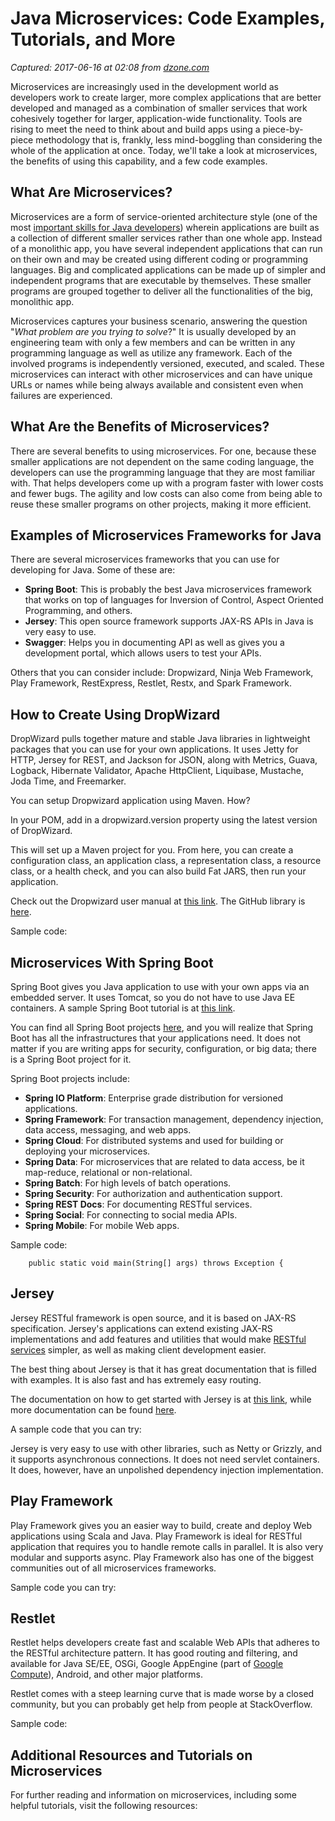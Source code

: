 # Java Microservices: Code Examples, Tutorials, and More

_Captured: 2017-06-16 at 02:08 from [dzone.com](https://dzone.com/articles/java-microservices-code-examples-tutorials-and-more?edition=305097&utm_source=Daily%20Digest&utm_medium=email&utm_campaign=dd%202017-06-15)_

Microservices are increasingly used in the development world as developers work to create larger, more complex applications that are better developed and managed as a combination of smaller services that work cohesively together for larger, application-wide functionality. Tools are rising to meet the need to think about and build apps using a piece-by-piece methodology that is, frankly, less mind-boggling than considering the whole of the application at once. Today, we'll take a look at microservices, the benefits of using this capability, and a few code examples.

## What Are Microservices?

Microservices are a form of service-oriented architecture style (one of the most [important skills for Java developers](https://stackify.com/great-java-developer-skills/)) wherein applications are built as a collection of different smaller services rather than one whole app. Instead of a monolithic app, you have several independent applications that can run on their own and may be created using different coding or programming languages. Big and complicated applications can be made up of simpler and independent programs that are executable by themselves. These smaller programs are grouped together to deliver all the functionalities of the big, monolithic app.

Microservices captures your business scenario, answering the question "_What problem are you trying to solve_?" It is usually developed by an engineering team with only a few members and can be written in any programming language as well as utilize any framework. Each of the involved programs is independently versioned, executed, and scaled. These microservices can interact with other microservices and can have unique URLs or names while being always available and consistent even when failures are experienced.

## What Are the Benefits of Microservices?

There are several benefits to using microservices. For one, because these smaller applications are not dependent on the same coding language, the developers can use the programming language that they are most familiar with. That helps developers come up with a program faster with lower costs and fewer bugs. The agility and low costs can also come from being able to reuse these smaller programs on other projects, making it more efficient.

## Examples of Microservices Frameworks for Java

There are several microservices frameworks that you can use for developing for Java. Some of these are:

  * **Spring Boot**: This is probably the best Java microservices framework that works on top of languages for Inversion of Control, Aspect Oriented Programming, and others.
  * **Jersey**: This open source framework supports JAX-RS APIs in Java is very easy to use.
  * **Swagger**: Helps you in documenting API as well as gives you a development portal, which allows users to test your APIs.

Others that you can consider include: Dropwizard, Ninja Web Framework, Play Framework, RestExpress, Restlet, Restx, and Spark Framework.

## How to Create Using DropWizard

DropWizard pulls together mature and stable Java libraries in lightweight packages that you can use for your own applications. It uses Jetty for HTTP, Jersey for REST, and Jackson for JSON, along with Metrics, Guava, Logback, Hibernate Validator, Apache HttpClient, Liquibase, Mustache, Joda Time, and Freemarker.

You can setup Dropwizard application using Maven. How?

In your POM, add in a dropwizard.version property using the latest version of DropWizard.

This will set up a Maven project for you. From here, you can create a configuration class, an application class, a representation class, a resource class, or a health check, and you can also build Fat JARS, then run your application.

Check out the Dropwizard user manual at [this link](http://www.dropwizard.io/1.1.0/docs/manual/index.html). The GitHub library is [here](https://github.com/dropwizard/dropwizard).

Sample code:

## Microservices With Spring Boot

Spring Boot gives you Java application to use with your own apps via an embedded server. It uses Tomcat, so you do not have to use Java EE containers. A sample Spring Boot tutorial is at [this link](https://stackify.com/spring-boot-level-up/).

You can find all Spring Boot projects [here](https://spring.io/projects), and you will realize that Spring Boot has all the infrastructures that your applications need. It does not matter if you are writing apps for security, configuration, or big data; there is a Spring Boot project for it.

Spring Boot projects include:

  * **Spring IO Platform**: Enterprise grade distribution for versioned applications.
  * **Spring Framework**: For transaction management, dependency injection, data access, messaging, and web apps.
  * **Spring Cloud**: For distributed systems and used for building or deploying your microservices.
  * **Spring Data**: For microservices that are related to data access, be it map-reduce, relational or non-relational.
  * **Spring Batch**: For high levels of batch operations.
  * **Spring Security**: For authorization and authentication support.
  * **Spring REST Docs**: For documenting RESTful services.
  * **Spring Social**: For connecting to social media APIs.
  * **Spring Mobile**: For mobile Web apps.

Sample code:
    
    
        public static void main(String[] args) throws Exception {

## Jersey

Jersey RESTful framework is open source, and it is based on JAX-RS specification. Jersey's applications can extend existing JAX-RS implementations and add features and utilities that would make [RESTful services](https://stackify.com/soap-vs-rest/) simpler, as well as making client development easier.

The best thing about Jersey is that it has great documentation that is filled with examples. It is also fast and has extremely easy routing.

The documentation on how to get started with Jersey is at [this link](https://jersey.java.net/documentation/latest/getting-started.html), while more documentation can be found [here](https://jersey.java.net/apidocs/latest/jersey/index.html).

A sample code that you can try:

Jersey is very easy to use with other libraries, such as Netty or Grizzly, and it supports asynchronous connections. It does not need servlet containers. It does, however, have an unpolished dependency injection implementation.

## Play Framework

Play Framework gives you an easier way to build, create and deploy Web applications using Scala and Java. Play Framework is ideal for RESTful application that requires you to handle remote calls in parallel. It is also very modular and supports async. Play Framework also has one of the biggest communities out of all microservices frameworks.

Sample code you can try:

## Restlet

Restlet helps developers create fast and scalable Web APIs that adheres to the RESTful architecture pattern. It has good routing and filtering, and available for Java SE/EE, OSGi, Google AppEngine (part of [Google Compute](https://stackify.com/microsoft-azure-vs-amazon-web-services-vs-google-compute-comparison/)), Android, and other major platforms.

Restlet comes with a steep learning curve that is made worse by a closed community, but you can probably get help from people at StackOverflow.

Sample code:

## Additional Resources and Tutorials on Microservices

For further reading and information on microservices, including some helpful tutorials, visit the following resources:
